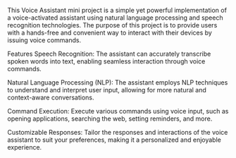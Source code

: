 This Voice Assistant mini project is a simple yet powerful implementation of a voice-activated assistant using natural language processing and speech recognition technologies. The purpose of this project is to provide users with a hands-free and convenient way to interact with their devices by issuing voice commands.

Features
Speech Recognition: The assistant can accurately transcribe spoken words into text, enabling seamless interaction through voice commands.

Natural Language Processing (NLP): The assistant employs NLP techniques to understand and interpret user input, allowing for more natural and context-aware conversations.

Command Execution: Execute various commands using voice input, such as opening applications, searching the web, setting reminders, and more.

Customizable Responses: Tailor the responses and interactions of the voice assistant to suit your preferences, making it a personalized and enjoyable experience.